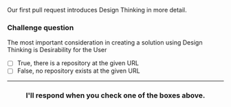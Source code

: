 Our first pull request introduces Design Thinking in more detail.

### Challenge question

The most important consideration in creating a solution using Design Thinking is Desirability for the User

- [ ] True, there is a repository at the given URL
- [ ] False, no repository exists at the given URL

<hr>
<h3 align="center">I'll respond when you check one of the boxes above.</h3>
